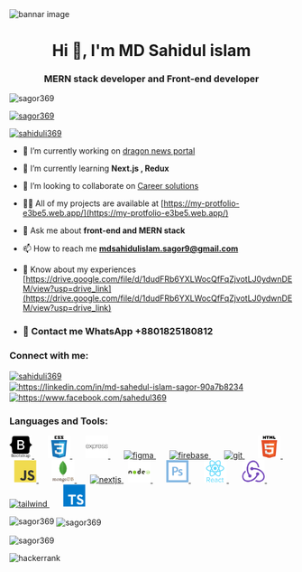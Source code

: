 
<img weidth="800" height="400" src="https://i.ibb.co/vv93BzW/github.png" alt="bannar image " />

<h1 align="center">Hi 👋, I'm MD Sahidul islam</h1>
<h3 align="center">MERN stack developer and Front-end developer</h3>

<p align="left" > <img src="https://komarev.com/ghpvc/?username=sagor369&label=Profile%20views&color=0e75b6&style=flat" alt="sagor369" /> </p>

<p align="left"> <a href="https://github.com/ryo-ma/github-profile-trophy"><img src="https://github-profile-trophy.vercel.app/?username=sagor369" alt="sagor369" /></a> </p>

<p align="left"> <a href="https://twitter.com/sahiduli369" target="blank"><img src="https://img.shields.io/twitter/follow/sahiduli369?logo=twitter&style=for-the-badge" alt="sahiduli369" /></a> </p>

- 🔭 I’m currently working on [dragon news portal](https://652c295e603f7a1fa00d1cfb--silver-rolypoly-a57b22.netlify.app/)

- 🌱 I’m currently learning **Next.js , Redux**

- 👯 I’m looking to collaborate on [Career solutions](https://career-solutions.vercel.app/)

- 👨‍💻 All of my projects are available at [https://my-protfolio-e3be5.web.app/](https://my-protfolio-e3be5.web.app/)

- 💬 Ask me about **front-end and MERN stack**

- 📫 How to reach me **mdsahidulislam.sagor9@gmail.com**

- 📄 Know about my experiences [https://drive.google.com/file/d/1dudFRb6YXLWocQfFqZjvotLJ0ydwnDEM/view?usp=drive_link](https://drive.google.com/file/d/1dudFRb6YXLWocQfFqZjvotLJ0ydwnDEM/view?usp=drive_link)
- <h3>💬 Contact me WhatsApp +8801825180812</h3>

<h3 align="left">Connect with me:</h3>
<p align="left">
<a href="https://twitter.com/sahiduli369" target="blank"><img align="center" src="https://raw.githubusercontent.com/rahuldkjain/github-profile-readme-generator/master/src/images/icons/Social/twitter.svg" alt="sahiduli369" height="30" width="40" /></a> &nbsp;  &nbsp; &nbsp;
<a href="https://linkedin.com/in/https://linkedin.com/in/md-sahedul-islam-sagor-90a7b8234" target="blank"><img align="center" src="https://raw.githubusercontent.com/rahuldkjain/github-profile-readme-generator/master/src/images/icons/Social/linked-in-alt.svg" alt="https://linkedin.com/in/md-sahedul-islam-sagor-90a7b8234" height="30" width="40" /></a> &nbsp; &nbsp; &nbsp;
<a href="https://fb.com/https://www.facebook.com/sahedul369" target="blank"><img align="center" src="https://raw.githubusercontent.com/rahuldkjain/github-profile-readme-generator/master/src/images/icons/Social/facebook.svg" alt="https://www.facebook.com/sahedul369" height="30" width="40" /></a>
</p>

<h3 align="left">Languages and Tools:</h3>
<p align="left"> <a href="https://getbootstrap.com" target="_blank" rel="noreferrer"> <img src="https://raw.githubusercontent.com/devicons/devicon/master/icons/bootstrap/bootstrap-plain-wordmark.svg" alt="bootstrap" width="40" height="40"/> </a> &nbsp;  &nbsp; &nbsp;
<a href="https://www.w3schools.com/css/" target="_blank" rel="noreferrer"> <img src="https://raw.githubusercontent.com/devicons/devicon/master/icons/css3/css3-original-wordmark.svg" alt="css3" width="40" height="40"/> </a> &nbsp;    &nbsp; &nbsp;
<a href="https://expressjs.com" target="_blank" rel="noreferrer"> <img src="https://raw.githubusercontent.com/devicons/devicon/master/icons/express/express-original-wordmark.svg" alt="express" width="40" height="40"/> </a> &nbsp;  &nbsp; &nbsp;
<a href="https://www.figma.com/" target="_blank" rel="noreferrer"> <img src="https://www.vectorlogo.zone/logos/figma/figma-icon.svg" alt="figma" width="40" height="40"/> </a>  &nbsp; &nbsp; &nbsp;
<a href="https://firebase.google.com/" target="_blank" rel="noreferrer"> <img src="https://www.vectorlogo.zone/logos/firebase/firebase-icon.svg" alt="firebase" width="40" height="40"/> </a> &nbsp;  &nbsp; &nbsp;
<a href="https://git-scm.com/" target="_blank" rel="noreferrer"> <img src="https://www.vectorlogo.zone/logos/git-scm/git-scm-icon.svg" alt="git" width="40" height="40"/> </a> &nbsp;  &nbsp; &nbsp;
<a href="https://www.w3.org/html/" target="_blank" rel="noreferrer"> <img src="https://raw.githubusercontent.com/devicons/devicon/master/icons/html5/html5-original-wordmark.svg" alt="html5" width="40" height="40"/> </a>&nbsp;  &nbsp; &nbsp;
<a href="https://developer.mozilla.org/en-US/docs/Web/JavaScript" target="_blank" rel="noreferrer"> <img src="https://raw.githubusercontent.com/devicons/devicon/master/icons/javascript/javascript-original.svg" alt="javascript" width="40" height="40"/> </a> &nbsp;  &nbsp; &nbsp;
<a href="https://www.mongodb.com/" target="_blank" rel="noreferrer"> <img src="https://raw.githubusercontent.com/devicons/devicon/master/icons/mongodb/mongodb-original-wordmark.svg" alt="mongodb" width="40" height="40"/> </a> &nbsp;  &nbsp; &nbsp;
<a href="https://nextjs.org/" target="_blank" rel="noreferrer"> <img src="https://cdn.worldvectorlogo.com/logos/nextjs-2.svg" alt="nextjs" width="40" height="40"/> </a> &nbsp; 
<a href="https://nodejs.org" target="_blank" rel="noreferrer"> <img src="https://raw.githubusercontent.com/devicons/devicon/master/icons/nodejs/nodejs-original-wordmark.svg" alt="nodejs" width="40" height="40"/> </a> &nbsp;  &nbsp; &nbsp;
<a href="https://www.photoshop.com/en" target="_blank" rel="noreferrer"> <img src="https://raw.githubusercontent.com/devicons/devicon/master/icons/photoshop/photoshop-line.svg" alt="photoshop" width="40" height="40"/> </a> &nbsp;  &nbsp; &nbsp;
<a href="https://reactjs.org/" target="_blank" rel="noreferrer"> <img src="https://raw.githubusercontent.com/devicons/devicon/master/icons/react/react-original-wordmark.svg" alt="react" width="40" height="40"/> </a> &nbsp;  &nbsp; &nbsp;
<a href="https://redux.js.org" target="_blank" rel="noreferrer"> <img src="https://raw.githubusercontent.com/devicons/devicon/master/icons/redux/redux-original.svg" alt="redux" width="40" height="40"/> </a> &nbsp;  &nbsp; &nbsp;
<a href="https://tailwindcss.com/" target="_blank" rel="noreferrer"> <img src="https://www.vectorlogo.zone/logos/tailwindcss/tailwindcss-icon.svg" alt="tailwind" width="40" height="40"/> </a> &nbsp; &nbsp; &nbsp;
<a href="https://www.typescriptlang.org/" target="_blank" rel="noreferrer"> <img src="https://raw.githubusercontent.com/devicons/devicon/master/icons/typescript/typescript-original.svg" alt="typescript" width="40" height="40"/> </a> </p>

<p><img align="left" src="https://github-readme-stats.vercel.app/api/top-langs?username=sagor369&show_icons=true&locale=en&layout=compact" alt="sagor369" /></p>

<p>&nbsp;<img align="center" src="https://github-readme-stats.vercel.app/api?username=sagor369&show_icons=true&locale=en" alt="sagor369" /></p>
<!-- <img weidth="800" height="400" src="https://i.ibb.co/vv93BzW/github.png" alt="bannar image " /> -->

<p><img align="center" src="https://github-readme-streak-stats.herokuapp.com/?user=sagor369&" alt="sagor369" /></p>
<img weidth="600" height="800"  src="https://i.ibb.co/TtQjqBy/Screenshot-124.png" alt="hackerrank "/>











